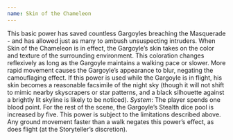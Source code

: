 ```yaml
---
name: Skin of the Chameleon
---
```


This basic power has saved countless Gargoyles breaching the Masquerade - and has allowed just as many to ambush unsuspecting intruders. When Skin of the Chameleon is in effect, the Gargoyle’s skin takes on the color and texture of the surrounding environment. This coloration changes reflexively as long as the Gargoyle maintains a walking pace or slower. More rapid movement causes the Gargoyle’s appearance to blur, negating the camouflaging effect. If this power is used while the Gargoyle is in flight, his skin becomes a reasonable facsimile of the night sky (though it will not shift to mimic nearby skyscrapers or star patterns, and a black silhouette against a brightly lit skyline is likely to be noticed).
_System_: The player spends one blood point. For the rest of the scene, the Gargoyle’s Stealth dice pool is increased by five. This power is subject to the limitations described above. Any ground movement faster than a walk negates this power’s effect, as does flight (at the Storyteller’s discretion).